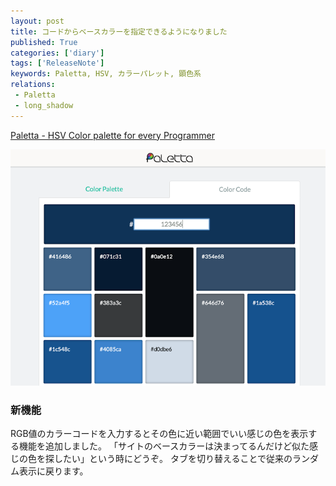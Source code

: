 ```yaml
---
layout: post
title: コードからベースカラーを指定できるようになりました
published: True
categories: ['diary']
tags: ['ReleaseNote']
keywords: Paletta, HSV, カラーパレット, 顕色系
relations:
 - Paletta
 - long_shadow
---
```


[Paletta - HSV Color palette for every Programmer](http://paletta.mrk1869.com)

<img src="/assets/img/blog_paletta_code.png" class="image-on-frame">

### 新機能

RGB値のカラーコードを入力するとその色に近い範囲でいい感じの色を表示する機能を追加しました。
「サイトのベースカラーは決まってるんだけど似た感じの色を探したい」という時にどうぞ。
タブを切り替えることで従来のランダム表示に戻ります。
